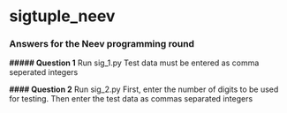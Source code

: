 # sigtuple_neev

### Answers for the Neev programming round

**##### Question 1**
Run sig_1.py
Test data must be entered as comma seperated integers

**#### Question 2**
Run sig_2.py
First, enter the number of digits to be used for testing. Then enter the test data as commas separated integers
